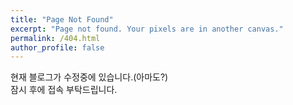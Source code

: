 ```yaml
---
title: "Page Not Found"
excerpt: "Page not found. Your pixels are in another canvas."
permalink: /404.html
author_profile: false
---
```


현재 블로그가 수정중에 있습니다.(아마도?)  
잠시 후에 접속 부탁드립니다.

<script>
  var GOOG_FIXURL_LANG = 'en';
  var GOOG_FIXURL_SITE = 'https://devinlife.com'
</script>
<script src="https://linkhelp.clients.google.com/tbproxy/lh/wm/fixurl.js">
</script>
